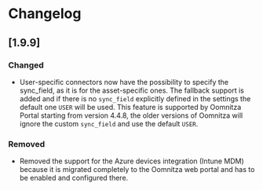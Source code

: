 # Changelog

## [1.9.9]

### Changed

- User-specific connectors now have the possibility to specify the sync_field, as it is for the asset-specific ones. The fallback support is added and if there is no `sync_field` explicitly defined in 
the settings the default one `USER` will be used. This feature is supported by Oomnitza Portal starting from version 4.4.8, the older versions of Oomnitza will ignore the custom `sync_field` and use 
the default `USER`.

### Removed

- Removed the support for the Azure devices integration (Intune MDM) because it is migrated completely to the Oomnitza web portal and has to be enabled and configured there. 